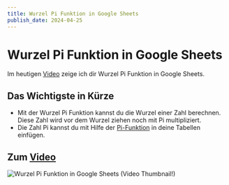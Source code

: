 ```yaml
---
title: Wurzel Pi Funktion in Google Sheets
publish_date: 2024-04-25
---
```


# Wurzel Pi Funktion in Google Sheets

Im heutigen [Video](https://youtu.be/Ex2iSAvP2ec) zeige ich dir Wurzel Pi Funktion in Google Sheets. 

## Das Wichtigste in Kürze

- Mit der Wurzel Pi Funktion kannst du die Wurzel einer Zahl berechnen. Diese Zahl wird vor dem Wurzel ziehen noch mit Pi multipliziert.
- Die Zahl Pi kannst du mit Hilfe der [Pi-Funktion](https://youtu.be/pPJCuzbMTCI) in deine Tabellen einfügen.

## Zum [Video](https://youtu.be/Ex2iSAvP2ec)

![Wurzel Pi Funktion in Google Sheets (Video Thumbnail!)](../../thumbnails/Fertig576.jpg "Wurzel Pi Funktion in Google Sheets (Video Thumbnail!)")